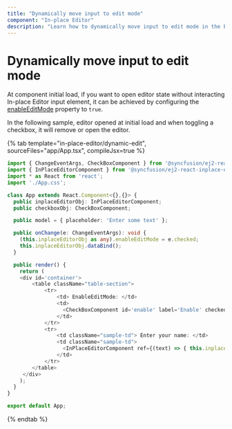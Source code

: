 ```yaml
---
title: "Dynamically move input to edit mode"
component: "In-place Editor"
description: "Learn how to dynamically move input to edit mode in the Essential JS 2 React In-place Editor component."
---
```


# Dynamically move input to edit mode

At component initial load, if you want to open editor state without interacting In-place Editor input element, it can be achieved by configuring the [enableEditMode](../../api/inplace-editor/#enableeditmode) property to `true`.

In the following sample, editor opened at initial load and when toggling a checkbox, it will remove or open the editor.

{% tab template="in-place-editor/dynamic-edit", sourceFiles="app/App.tsx", compileJsx=true %}

```typescript
import { ChangeEventArgs, CheckBoxComponent } from '@syncfusion/ej2-react-buttons';
import { InPlaceEditorComponent } from '@syncfusion/ej2-react-inplace-editor';
import * as React from 'react';
import './App.css';

class App extends React.Component<{},{}> {
  public inplaceEditorObj: InPlaceEditorComponent;
  public checkboxObj: CheckBoxComponent;

  public model = { placeholder: 'Enter some text' };

  public onChange(e: ChangeEventArgs): void {
    (this.inplaceEditorObj as any).enableEditMode = e.checked;
    this.inplaceEditorObj.dataBind();
  }

  public render() {
    return (
    <div id='container'>
        <table className="table-section">
            <tr>
                <td> EnableEditMode: </td>
                <td>
                  <CheckBoxComponent id='enable' label='Enable' checked={true} change={ this.onChange = this.onChange.bind(this) }/>
                </td>
            </tr>
            <tr>
                <td className="sample-td"> Enter your name: </td>
                <td className="sample-td">
                  <InPlaceEditorComponent ref={(text) => { this.inplaceEditorObj = text! }} id='dynamicEdit' mode='Inline' value='Andrew' enableEditMode={true} actionOnBlur='Ignore' model={this.model} />
                </td>
            </tr>
        </table>
     </div>
    );
  }
}

export default App;
```

{% endtab %}